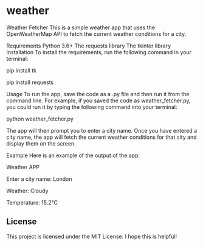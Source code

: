# weather
Weather Fetcher
This is a simple weather app that uses the OpenWeatherMap API to fetch the current weather conditions for a city.

Requirements
Python 3.6+
The requests library
The tkinter  library
Installation
To install the requirements,
run the following command in your terminal:

pip install tk

pip install requests

Usage
To run the app, save the code as a .py file and then run it from the command line. For example, if you saved the code as weather_fetcher.py, you could run it by typing the following command into your terminal:

python weather_fetcher.py

The app will then prompt you to enter a city name. Once you have entered a city name, the app will fetch the current weather conditions for that city and display them on the screen.

Example
Here is an example of the output of the app:

Weather APP

Enter a city name: London

Weather: Cloudy

Temperature: 15.2°C


## License

This project is licensed under the MIT License.
I hope this is helpful!
